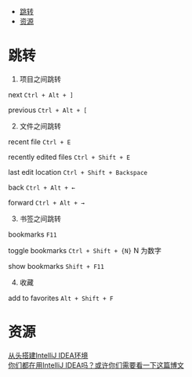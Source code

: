 <!-- TOC -->

- [跳转](#跳转)
- [资源](#资源)

<!-- /TOC -->

# 跳转

1. 项目之间跳转

next `Ctrl + Alt + ]`

previous `Ctrl + Alt + [`

2. 文件之间跳转

recent file `Ctrl + E`

recently edited files `Ctrl + Shift + E`

last edit location `Ctrl + Shift + Backspace`

back `Ctrl + Alt + ←`

forward `Ctrl + Alt + →`

3. 书签之间跳转

bookmarks `F11`

toggle bookmarks `Ctrl + Shift + {N}` N 为数字

show bookmarks `Shift + F11`

4. 收藏

add to favorites `Alt + Shift + F`

# 资源

[从头搭建IntelliJ IDEA环境](https://mp.weixin.qq.com/s/6jXHzkU8JfubhDsQJbwl8Q)<br>
[你们都在用IntelliJ IDEA吗？或许你们需要看一下这篇博文](https://zhuanlan.zhihu.com/p/47365808)<br>